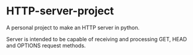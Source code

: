 # HTTP-server-project
A personal project to make an HTTP server in python.

Server is intended to be capable of receiving and processing GET, HEAD and OPTIONS request methods.
